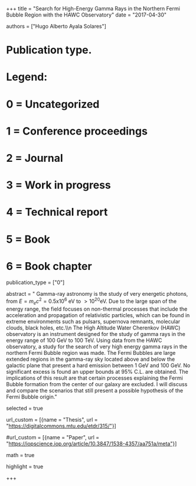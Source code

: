+++
title = "Search for High-Energy Gamma Rays in the Northern Fermi Bubble Region with the HAWC Observatory"
date = "2017-04-30"

authors = ["Hugo Alberto Ayala Solares"]

# Publication type.
# Legend:
# 0 = Uncategorized
# 1 = Conference proceedings
# 2 = Journal
# 3 = Work in progress
# 4 = Technical report
# 5 = Book
# 6 = Book chapter
publication_type = ["0"]

abstract = " Gamma-ray astronomy is the study of very energetic photons, from $E = m_e c^2 = 0.5$x$10^6$ eV to $> 10^{20}$eV. Due to the large span of the energy range, the field focuses on non-thermal processes that include the acceleration and propagation of relativistic particles, which can be found in extreme environments such as pulsars, supernova remnants, molecular clouds, black holes, etc.\\\n The High Altitude Water Cherenkov (HAWC) observatory is an instrument designed for the study of gamma rays in the energy range of 100 GeV to 100 TeV. Using data from the HAWC observatory, a study for the search of very high energy gamma rays in the northern Fermi Bubble region was made. The Fermi Bubbles are large extended regions in the gamma-ray sky located above and below the galactic plane that present a hard emission between 1 GeV and 100 GeV. No significant excess is found an upper bounds at 95% C.L. are obtained. The implications of this result are that certain processes explaining the Fermi Bubble formation from the center of our galaxy are excluded. I will discuss and compare the scenarios that still present a possible hypothesis of the Fermi Bubble origin."

selected = true

url_custom = [{name = "Thesis", url = "https://digitalcommons.mtu.edu/etdr/315/"}]

#url_custom = [{name = "Paper", url = "https://iopscience.iop.org/article/10.3847/1538-4357/aa751a/meta"}]

math = true

highlight = true

+++
